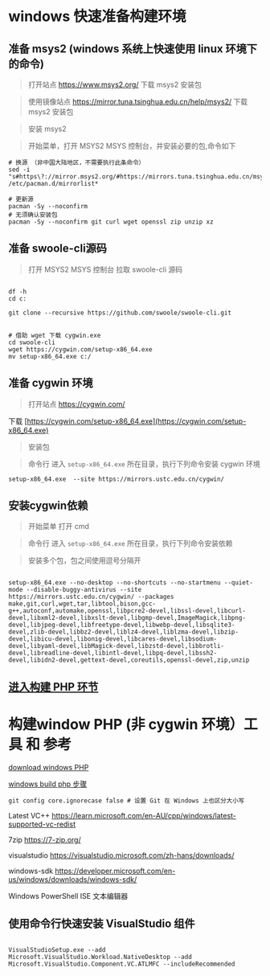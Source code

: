 # windows 快速准备构建环境

## 准备 msys2 (windows 系统上快速使用 linux 环境下的命令)

> 打开站点 https://www.msys2.org/ 下载 msys2 安装包

> 使用镜像站点 https://mirror.tuna.tsinghua.edu.cn/help/msys2/  下载 msys2 安装包

> 安装 msys2

> 开始菜单，打开 MSYS2 MSYS 控制台，并安装必要的包,命令如下

```shell
# 换源 （非中国大陆地区，不需要执行此条命令）
sed -i "s#https\?://mirror.msys2.org/#https://mirrors.tuna.tsinghua.edu.cn/msys2/#g" /etc/pacman.d/mirrorlist*

# 更新源
pacman -Sy --noconfirm
# 无须确认安装包
pacman -Sy --noconfirm git curl wget openssl zip unzip xz

```

## 准备 swoole-cli源码

> 打开 MSYS2 MSYS 控制台 拉取 swoole-cli 源码

```shell

df -h
cd c:

git clone --recursive https://github.com/swoole/swoole-cli.git


# 借助 wget 下载 cygwin.exe
cd swoole-cli
wget https://cygwin.com/setup-x86_64.exe
mv setup-x86_64.exe c:/

```

## 准备 cygwin 环境

> 打开站点 https://cygwin.com/

>
下载 [https://cygwin.com/setup-x86_64.exe](https://cygwin.com/setup-x86_64.exe)

> 安装包

> 命令行 进入 `setup-x86_64.exe` 所在目录，执行下列命令安装 cygwin 环境

```shell
setup-x86_64.exe  --site https://mirrors.ustc.edu.cn/cygwin/

```

## 安装cygwin依赖

> 开始菜单 打开 cmd

> 命令行 进入 `setup-x86_64.exe` 所在目录，执行下列命令安装依赖

> 安装多个包，包之间使用逗号分隔开

```shell

setup-x86_64.exe --no-desktop --no-shortcuts --no-startmenu --quiet-mode --disable-buggy-antivirus --site https://mirrors.ustc.edu.cn/cygwin/ --packages make,git,curl,wget,tar,libtool,bison,gcc-g++,autoconf,automake,openssl,libpcre2-devel,libssl-devel,libcurl-devel,libxml2-devel,libxslt-devel,libgmp-devel,ImageMagick,libpng-devel,libjpeg-devel,libfreetype-devel,libwebp-devel,libsqlite3-devel,zlib-devel,libbz2-devel,liblz4-devel,liblzma-devel,libzip-devel,libicu-devel,libonig-devel,libcares-devel,libsodium-devel,libyaml-devel,libMagick-devel,libzstd-devel,libbrotli-devel,libreadline-devel,libintl-devel,libpq-devel,libssh2-devel,libidn2-devel,gettext-devel,coreutils,openssl-devel,zip,unzip

```

## [进入构建 PHP 环节](../../../docs/Cygwin.md#构建)

# 构建window  PHP (非 cygwin 环境）工具 和 参考

[ download windows PHP ](https://windows.php.net/download#php-8.2)

[windows build php 步骤](https://wiki.php.net/internals/windows/stepbystepbuild)

```shell
git config core.ignorecase false # 设置 Git 在 Windows 上也区分大小写
```

Latest VC++
https://learn.microsoft.com/en-AU/cpp/windows/latest-supported-vc-redist

7zip
https://7-zip.org/

visualstudio
https://visualstudio.microsoft.com/zh-hans/downloads/

windows-sdk
https://developer.microsoft.com/en-us/windows/downloads/windows-sdk/

Windows PowerShell ISE 文本编辑器

## 使用命令行快速安装 VisualStudio 组件

```shell

VisualStudioSetup.exe --add Microsoft.VisualStudio.Workload.NativeDesktop --add Microsoft.VisualStudio.Component.VC.ATLMFC --includeRecommended

```
